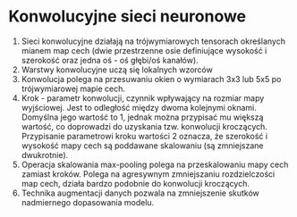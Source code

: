 # Konwolucyjne sieci neuronowe
1. Sieci konwolucyjne działają na trójwymiarowych tensorach określanych mianem map cech (dwie przestrzenne osie definiujące wysokość i szerokość oraz jedna oś - oś głębi/oś kanałów).
2. Warstwy konwolucyjne uczą się lokalnych wzorców
3. Konwolucja polega na przesuwaniu okien o wymiarach 3x3 lub 5x5 po trójwymiarowej mapie cech.
4. Krok - parametr konwolucji, czynnik wpływający na rozmiar mapy wyjściowej. Jest to odległość między dwoma kolejnymi oknami. Domyślna jego wartość to 1, jednak można przypisać mu większą wartość, co doprowadzi do uzyskania tzw. konwolucji kroczących. Przypisanie parametrowi kroku wartości 2 oznacza, że szerokość i wysokość mapy cech są poddawane skalowaniu (są zmniejszane dwukrotnie).
5. Operacja skalowania max-pooling polega na przeskalowaniu mapy cech zamiast kroków. Polega na agresywnym zmniejszaniu rozdzielczości map cech, działa bardzo podobnie do konwolucji kroczących.
6. Technika augmentacji danych pozwala na zmniejszenie skutków nadmiernego dopasowania modelu.